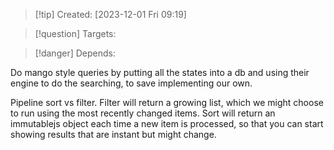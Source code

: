 
>[!tip] Created: [2023-12-01 Fri 09:19]

>[!question] Targets: 

>[!danger] Depends: 

Do mango style queries by putting all the states into a db and using their engine to do the searching, to save implementing our own.

Pipeline sort vs filter.
Filter will return a growing list, which we might choose to run using the most recently changed items.
Sort will return an immutablejs object each time a new item is processed, so that you can start showing results that are instant but might change.